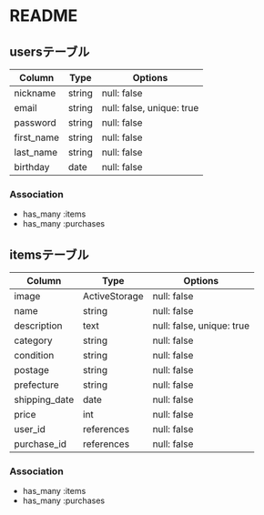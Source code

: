 # README


## usersテーブル

|Column    |Type  |Options    |
| -------- | ---- | --------- |
|nickname  |string|null: false|
|email     |string|null: false, unique: true|
|password  |string|null: false|
|first_name|string|null: false|
|last_name |string|null: false|
|birthday  |date  |null: false|


### Association
- has_many :items
- has_many :purchases

## itemsテーブル

|Column       |Type         |Options    |
| --------    | ----        | --------- |
|image        |ActiveStorage|null: false|
|name         |string       |null: false|
|description  |text         |null: false, unique: true|
|category     |string       |null: false|
|condition    |string       |null: false|
|postage      |string       |null: false|
|prefecture   |string       |null: false|
|shipping_date|date         |null: false|
|price        |int          |null: false|
|user_id      |references   |null: false|
|purchase_id  |references   |null: false|



### Association
- has_many :items
- has_many :purchases
